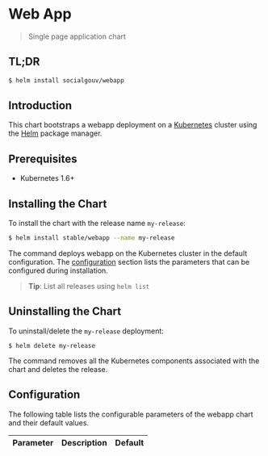 # Web App

> Single page application chart

## TL;DR

```sh
$ helm install socialgouv/webapp
```

## Introduction

This chart bootstraps a webapp deployment on a [Kubernetes](http://kubernetes.io) cluster using the [Helm](https://helm.sh) package manager.

## Prerequisites

- Kubernetes 1.6+

## Installing the Chart

To install the chart with the release name `my-release`:

```sh
$ helm install stable/webapp --name my-release
```

The command deploys webapp on the Kubernetes cluster in the default configuration. The [configuration](#configuration) section lists the parameters that can be configured during installation.

> **Tip**: List all releases using `helm list`

## Uninstalling the Chart

To uninstall/delete the `my-release` deployment:

```console
$ helm delete my-release
```

The command removes all the Kubernetes components associated with the chart and deletes the release.

## Configuration

The following table lists the configurable parameters of the webapp chart and their default values.

| Parameter | Description | Default |
| --------- | ----------- | ------- |


